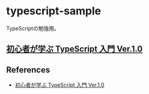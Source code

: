 # typescript-sample

TypeScriptの勉強用。

## [初心者が学ぶ TypeScript 入門 Ver.1.0](https://qiita.com/ikkitang/items/9acaf6a166f771e5ce6f)


## References
* [初心者が学ぶ TypeScript 入門 Ver.1.0](https://qiita.com/ikkitang/items/9acaf6a166f771e5ce6f)